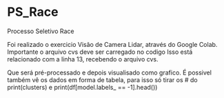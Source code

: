 # PS_Race
Processo Seletivo Race

Foi realizado o exercicio Visão de Camera Lidar, através do Google Colab.
Importante o arquivo cvs deve ser carregado no codigo
Isso está relacionado com a linha 13, recebendo o arquivo cvs.

Que será pré-processado e depois visualisado como grafico.
É possivel também vê os dados em forma de tabela, para isso só tirar os # do print(clusters) e print(df[model.labels_ == -1].head())
